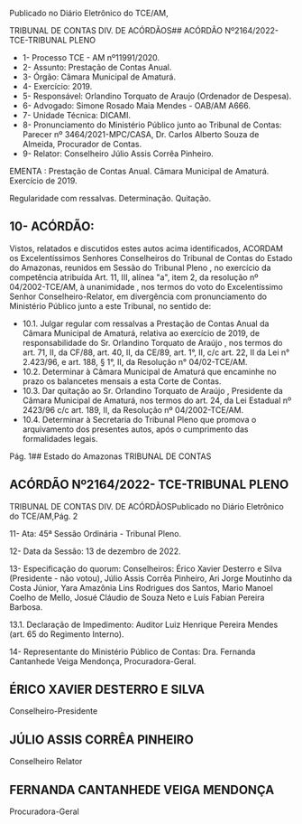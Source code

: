 Publicado  no  Diário  Eletrônico do TCE/AM,

TRIBUNAL DE CONTAS DIV. DE ACÓRDÃOS## ACÓRDÃO Nº2164/2022- TCE-TRIBUNAL PLENO

- 1- Processo TCE - AM nº11991/2020.
- 2- Assunto: Prestação de Contas Anual.
- 3- Órgão: Câmara Municipal de Amaturá.
- 4- Exercício: 2019.
- 5- Responsável: Orlandino Torquato de Araujo (Ordenador de Despesa).
- 6- Advogado: Simone Rosado Maia Mendes - OAB/AM A666.
- 7- Unidade Técnica: DICAMI.
- 8- Pronunciamento  do  Ministério  Público  junto  ao  Tribunal  de  Contas: Parecer  nº 3464/2021-MPC/CASA, Dr. Carlos Alberto Souza de Almeida, Procurador de Contas.
- 9- Relator: Conselheiro Júlio Assis Corrêa Pinheiro.

EMENTA : Prestação  de  Contas  Anual. Câmara Municipal de Amaturá. Exercício de 2019.

Regularidade com ressalvas. Determinação. Quitação.

## 10-  ACÓRDÃO:

Vistos, relatados e discutidos estes autos acima identificados, ACORDAM os Excelentíssimos Senhores Conselheiros do Tribunal de Contas do Estado do Amazonas, reunidos em Sessão do Tribunal Pleno , no exercício da competência atribuída Art. 11, III, alínea "a", item 2, da resolução nº 04/2002-TCE/AM, à unanimidade , nos termos do voto do Excelentíssimo Senhor Conselheiro-Relator, em divergência com pronunciamento do Ministério Público junto a este Tribunal, no sentido de:

- 10.1. Julgar  regular  com  ressalvas a  Prestação  de  Contas  Anual  da Câmara  Municipal  de  Amaturá,  relativa  ao  exercício  de  2019,  de responsabilidade do Sr. Orlandino Torquato de Araújo ,  nos termos do art. 71, II, da CF/88, art. 40, II, da CE/89, art. 1°, II, c/c art. 22, II da Lei n° 2.423/96, e art. 188, § 1°, II, da Resolução n° 04/02-TCE/AM.
- 10.2. Determinar à Câmara Municipal de Amaturá que encaminhe no prazo os balancetes mensais a esta Corte de Contas.
- 10.3. Dar quitação ao Sr. Orlandino Torquato de Araújo ,  Presidente da Câmara Municipal de Amaturá, nos termos do art. 24, da Lei Estadual nº 2423/96 c/c art. 189, II, da Resolução nº 04/2002-TCE/AM.
- 10.4. Determinar à Secretaria do Tribunal Pleno que promova o arquivamento dos presentes autos, após o cumprimento das formalidades legais.

Pág. 1## Estado do Amazonas TRIBUNAL DE CONTAS

## ACÓRDÃO Nº2164/2022- TCE-TRIBUNAL PLENO

TRIBUNAL DE CONTAS DIV. DE ACÓRDÃOSPublicado  no  Diário  Eletrônico do TCE/AM,Pág. 2

11-  Ata: 45ª Sessão Ordinária - Tribunal Pleno.

12-  Data da Sessão: 13 de dezembro de 2022.

13-  Especificação do quorum: Conselheiros: Érico Xavier Desterro e Silva (Presidente - não  votou),  Júlio  Assis  Corrêa  Pinheiro,  Ari  Jorge  Moutinho  da  Costa  Júnior,  Yara Amazônia Lins Rodrigues dos Santos, Mario Manoel Coelho de Mello, Josué Cláudio de Souza Neto e Luís Fabian Pereira Barbosa.

13.1. Declaração  de  Impedimento: Auditor  Luiz  Henrique  Pereira  Mendes  (art.  65  do Regimento Interno).

14-  Representante do Ministério Público de Contas: Dra. Fernanda Cantanhede Veiga Mendonça, Procuradora-Geral.

## ÉRICO XAVIER DESTERRO E SILVA

Conselheiro-Presidente

## JÚLIO ASSIS CORRÊA PINHEIRO

Conselheiro Relator

## FERNANDA CANTANHEDE VEIGA MENDONÇA

Procuradora-Geral